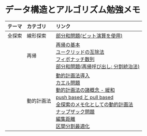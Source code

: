 # データ構造とアルゴリズム勉強メモ

|テーマ|カテゴリ|リンク|
|:---|:---|:---|
|全探索|線形探索|[部分和問題(ビット演算を使用)](full_search/partial_sum.md)|
| |再帰|[再帰の基本](recursion/recursion.md)<br>[ユークリッドの互除法](recursion/euclidean_algorithm.md)<br>[フィボナッチ数列](recursion/fibonacci_sequence.md)<br>[部分和問題(再帰呼び出し: 分割統治法)](recursion/partial_sum.md)|
| |動的計画法|[動的計画法導入](dynamic_programming/introduction.md)<br>[カエル問題](dynamic_programming/frog.md)<br>[動的計画法の諸概念 - 緩和](dynamic_programming/relaxation.md)<br>[push based と pull based](dynamic_programming/pull_or_push_based.md)<br>[全探索のメモ化としての動的計画法](dynamic_programming/memoization.md)<br>[ナップザック問題](dynamic_programming/knapsack.md)<br>[編集距離](dynamic_programming/edit_distance.md)<br>[区間分割最適化](dynamic_programming/division.md)|
